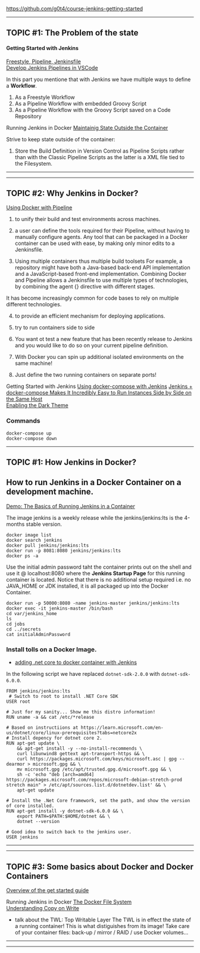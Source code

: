 
https://github.com/g0t4/course-jenkins-getting-started 


--- 

## TOPIC #1: The Problem of the state

#### Getting Started with Jenkins

[Freestyle, Pipeline, Jenkinsfile](https://app.pluralsight.com/ilx/video-courses/48cf7494-f57b-4f79-90a3-fce0df92fa7a/f6f67fca-ef22-4137-a82a-20ab45d9622c/3827ba49-d575-4ff9-b5a0-903e2afc6a87)   
[Develop Jenkins Pipelines in VSCode](https://app.pluralsight.com/ilx/video-courses/48cf7494-f57b-4f79-90a3-fce0df92fa7a/f6f67fca-ef22-4137-a82a-20ab45d9622c/757a2b77-e337-4e7a-9288-cfff8a89970c)    

In this part you mentione that with Jenkins we have multiple ways to define a **Workflow**.

1. As a Freestyle Workflow
2. As a Pipeline Workflow with embedded Groovy Script
3. As a Pipeline Workflow with the Groovy Script saved on a Code Repository

Running Jenkins in Docker
[Maintainig State Outside the Container](https://app.pluralsight.com/ilx/video-courses/11cf4ce8-1747-4679-969e-83becb6fefd3/ff6d8c86-ed91-4258-b2a9-f90920a0db08/965c3e1f-0528-43dd-85b2-c336207788bb) 

Strive to keep state outside of the container:
1. Store the Build Definition in Version Control as Pipeline Scripts rather than with the Classic Pipeline Scripts as the latter is a XML file tied to the Filesystem.

---

---

## TOPIC #2: Why Jenkins in Docker?

[Using Docker with Pipeline ](https://www.jenkins.io/doc/book/pipeline/docker/)  

  1. to unify their build and test environments across machines.
 
  2. a user can define the tools required for their Pipeline, without having to manually configure agents.
    Any tool that can be packaged in a Docker container can be used with ease, by making only minor edits 
    to a Jenkinsfile.
    
  3. Using multiple containers thus multiple build toolsets
    For example, a repository might have both a Java-based back-end API implementation and a 
    JavaScript-based front-end implementation. Combining Docker and Pipeline allows a Jenkinsfile 
    to use multiple types of technologies, by combining the agent {} directive with different stages.

  It has become increasingly common for code bases to rely on multiple different technologies. 
 
  4. to provide an efficient mechanism for deploying applications.



  1. try to run containers side to side 
  2. You want ot test a new feature that has been recently release to Jenkins and you would like to do so on your current pipeline definition.
  3. With Docker you can spin up additional isolated environments on the same machine!
  4. Just define the two running containers on separate ports!

Getting Started with Jenkins
[Using docker-compose with Jenkins](https://app.pluralsight.com/ilx/video-courses/48cf7494-f57b-4f79-90a3-fce0df92fa7a/b6f9cf19-86a1-4b55-96a4-edf86e33c912/716dc35e-1797-4bb9-b160-1812b2bf878f)
[Jenkins + docker-compose Makes It Incredibly Easy to Run Instances Side by Side on the Same Host](https://app.pluralsight.com/ilx/video-courses/48cf7494-f57b-4f79-90a3-fce0df92fa7a/806d7c4c-b5e8-4076-9384-15b3842f3290/8d1e075c-a831-4e54-9d98-6594e8a4ddbc)   
[Enabling the Dark Theme](https://app.pluralsight.com/ilx/video-courses/48cf7494-f57b-4f79-90a3-fce0df92fa7a/806d7c4c-b5e8-4076-9384-15b3842f3290/4a510bf1-48a2-4b8b-b235-bec32e5e2592)   

### Commands
```
docker-compose up
docker-compose down
```

---

## TOPIC #1: How Jenkins in Docker?

## How to run Jenkins in a Docker Container on a development machine.

[Demo: The Basics of Running Jenkins in a Container](https://app.pluralsight.com/course-player?clipId=fab899b5-00c9-4814-b16f-5ca9b0ac6036) 

The image jenkins is a weekly release while the jenkins/jenkins:lts is the 4-months stable version.

```
docker image list
docker search jenkins 
docker pull jenkins/jenkins:lts
docker run -p 8081:8080 jenkins/jenkins:lts
docker ps -a
```

Use the initial admin password taht the container prints out on the shell and use it @ localhost:8080 where the **Jenkins Startup Page** 
for this running container is located. Notice that there is no additional setup required i.e. no JAVA_HOME or JDK installed, it is all
packaged up into the Docker Container.

```
docker run -p 50000:8080 -name jenkins-master jenkins/jenkins:lts 
docker exec -it jenkins-master /bin/bash
cd var/jenkins_home
ls
cd jobs
cd ../secrets
cat initialAdminPassword
```

### Install tolls on a Docker Image.


- [adding .net core to docker container with Jenkins](https://stackoverflow.com/questions/48104954/adding-net-core-to-docker-container-with-jenkins)  

In the following script we have replaced `dotnet-sdk-2.0.0` with `dotnet-sdk-6.0.0`.

```
FROM jenkins/jenkins:lts
 # Switch to root to install .NET Core SDK
USER root

# Just for my sanity... Show me this distro information!
RUN uname -a && cat /etc/*release

# Based on instructiions at https://learn.microsoft.com/en-us/dotnet/core/linux-prerequisites?tabs=netcore2x
# Install depency for dotnet core 2.
RUN apt-get update \
    && apt-get install -y --no-install-recommends \
    curl libunwind8 gettext apt-transport-https && \
    curl https://packages.microsoft.com/keys/microsoft.asc | gpg --dearmor > microsoft.gpg && \
    mv microsoft.gpg /etc/apt/trusted.gpg.d/microsoft.gpg && \
    sh -c 'echo "deb [arch=amd64] https://packages.microsoft.com/repos/microsoft-debian-stretch-prod stretch main" > /etc/apt/sources.list.d/dotnetdev.list' && \
    apt-get update

# Install the .Net Core framework, set the path, and show the version of core installed.
RUN apt-get install -y dotnet-sdk-6.0.0 && \
    export PATH=$PATH:$HOME/dotnet && \
    dotnet --version

# Good idea to switch back to the jenkins user.
USER jenkins
```

---

---

## TOPIC #3: Some basics about Docker and Docker Containers


[Overview of the get started guide](https://docs.docker.com/get-started/)

Running Jenkins in Docker
[The Docker File System](https://app.pluralsight.com/ilx/video-courses/11cf4ce8-1747-4679-969e-83becb6fefd3/ff6d8c86-ed91-4258-b2a9-f90920a0db08/52145344-7e85-4f49-b3de-958a2c846252)    
[Understanding Copy on Write](https://app.pluralsight.com/ilx/video-courses/11cf4ce8-1747-4679-969e-83becb6fefd3/ff6d8c86-ed91-4258-b2a9-f90920a0db08/5c5fc4b4-f4ba-4514-959f-c1624839e414)  

- talk about the TWL: Top Writable Layer
  The TWL is in effect the state of a running container!
  This is what distiguishes from its image!
  Take care of your container files: back-up / mirror / RAID / use Docker volumes...


---



---